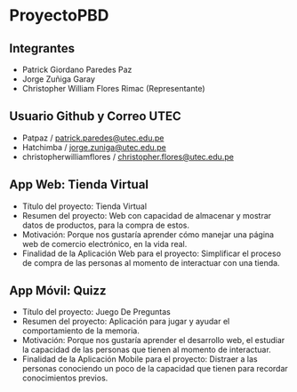 # ProyectoPBD

## Integrantes
- Patrick Giordano Paredes Paz
- Jorge Zuñiga Garay
- Christopher William Flores Rimac (Representante)

## Usuario Github y Correo UTEC
- Patpaz / patrick.paredes@utec.edu.pe
- Hatchimba / jorge.zuniga@utec.edu.pe
- christopherwilliamflores / christopher.flores@utec.edu.pe


## App Web: Tienda Virtual 

- Título del proyecto: Tienda Virtual
- Resumen del proyecto: Web con capacidad de almacenar y mostrar datos de productos, para la compra de estos.
- Motivación: Porque nos gustaría aprender cómo manejar una página web de comercio electrónico, en la vida real.
- Finalidad de la Aplicación Web para el proyecto: Simplificar el proceso de compra de las personas al momento de interactuar con una tienda.

## App Móvil: Quizz

- Título del proyecto: Juego De Preguntas
- Resumen del proyecto: Aplicación para jugar y ayudar el comportamiento de la memoria.
- Motivación: Porque nos gustaría aprender el desarrollo web,  el estudiar la capacidad de las personas que tienen al momento de interactuar.
- Finalidad de la Aplicación Mobile para el proyecto: Distraer a las personas conociendo un poco de la capacidad que tienen para recordar conocimientos previos.


